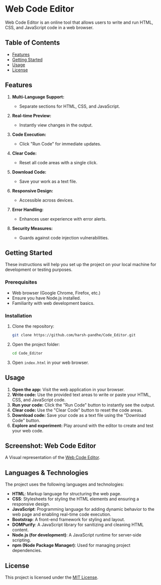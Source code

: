 # Web Code Editor

Web Code Editor is an online tool that allows users to write and run HTML, CSS, and JavaScript code in a web browser.

## Table of Contents
- [Features](#features)
- [Getting Started](#getting-started)
- [Usage](#usage)
- [License](#license)


## Features

1. **Multi-Language Support:**
   - Separate sections for HTML, CSS, and JavaScript.

2. **Real-time Preview:**
   - Instantly view changes in the output.

3. **Code Execution:**
   - Click "Run Code" for immediate updates.

4. **Clear Code:**
   - Reset all code areas with a single click.

5. **Download Code:**
   - Save your work as a text file.

6. **Responsive Design:**
   - Accessible across devices.

7. **Error Handling:**
   - Enhances user experience with error alerts.

8. **Security Measures:**
   - Guards against code injection vulnerabilities.

## Getting Started

These instructions will help you set up the project on your local machine for development or testing purposes.

### Prerequisites

- Web browser (Google Chrome, Firefox, etc.)
- Ensure you have Node.js installed.
- Familiarity with web development basics.

### Installation

1. Clone the repository:

   ```bash
   git clone https://github.com/harsh-pandhe/Code_Editor.git
   ```

2. Open the project folder:

   ```bash
   cd Code_Editor
   ```

3. Open `index.html` in your web browser.

## Usage

1. **Open the app:** Visit the web application in your browser.
2. **Write code:** Use the provided text areas to write or paste your HTML, CSS, and JavaScript code.
3. **Run your code:** Click the "Run Code" button to instantly see the output.
4. **Clear code:** Use the "Clear Code" button to reset the code areas.
5. **Download code:** Save your code as a text file using the "Download Code" button.
6. **Explore and experiment:** Play around with the editor to create and test your web code.

## Screenshot: Web Code Editor

A Visual representation of the [Web Code Editor](/images/img_01.jpg).




## Languages & Technologies

The project uses the following languages and technologies:

- **HTML**: Markup language for structuring the web page.
- **CSS**: Stylesheets for styling the HTML elements and ensuring a responsive design.
- **JavaScript**: Programming language for adding dynamic behavior to the web page and enabling real-time code execution.
- **Bootstrap**: A front-end framework for styling and layout.
- **DOMPurify**: A JavaScript library for sanitizing and cleaning HTML content.
- **Node.js (for development)**: A JavaScript runtime for server-side scripting.
- **npm (Node Package Manager)**: Used for managing project dependencies.

## License

This project is licensed under the [MIT License](LICENSE).
